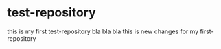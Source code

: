 # test-repository
this is my first test-repository 
bla bla bla this is new changes for my first-repository

